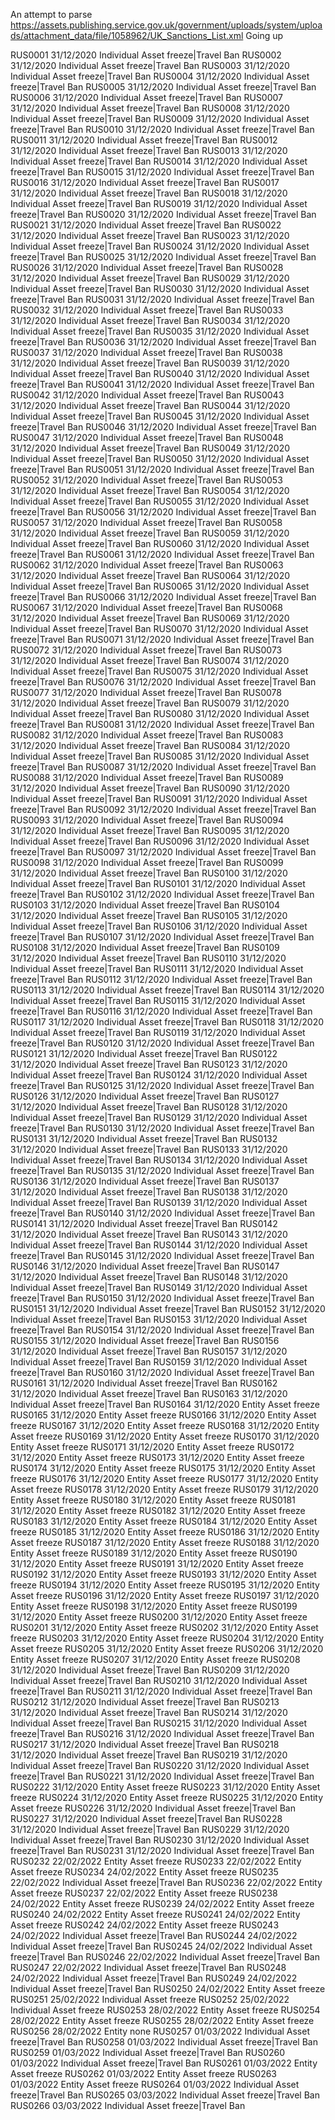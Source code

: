 An attempt to parse https://assets.publishing.service.gov.uk/government/uploads/system/uploads/attachment_data/file/1058962/UK_Sanctions_List.xml
Going up

RUS0001 31/12/2020 Individual Asset freeze|Travel Ban
RUS0002 31/12/2020 Individual Asset freeze|Travel Ban
RUS0003 31/12/2020 Individual Asset freeze|Travel Ban
RUS0004 31/12/2020 Individual Asset freeze|Travel Ban
RUS0005 31/12/2020 Individual Asset freeze|Travel Ban
RUS0006 31/12/2020 Individual Asset freeze|Travel Ban
RUS0007 31/12/2020 Individual Asset freeze|Travel Ban
RUS0008 31/12/2020 Individual Asset freeze|Travel Ban
RUS0009 31/12/2020 Individual Asset freeze|Travel Ban
RUS0010 31/12/2020 Individual Asset freeze|Travel Ban
RUS0011 31/12/2020 Individual Asset freeze|Travel Ban
RUS0012 31/12/2020 Individual Asset freeze|Travel Ban
RUS0013 31/12/2020 Individual Asset freeze|Travel Ban
RUS0014 31/12/2020 Individual Asset freeze|Travel Ban
RUS0015 31/12/2020 Individual Asset freeze|Travel Ban
RUS0016 31/12/2020 Individual Asset freeze|Travel Ban
RUS0017 31/12/2020 Individual Asset freeze|Travel Ban
RUS0018 31/12/2020 Individual Asset freeze|Travel Ban
RUS0019 31/12/2020 Individual Asset freeze|Travel Ban
RUS0020 31/12/2020 Individual Asset freeze|Travel Ban
RUS0021 31/12/2020 Individual Asset freeze|Travel Ban
RUS0022 31/12/2020 Individual Asset freeze|Travel Ban
RUS0023 31/12/2020 Individual Asset freeze|Travel Ban
RUS0024 31/12/2020 Individual Asset freeze|Travel Ban
RUS0025 31/12/2020 Individual Asset freeze|Travel Ban
RUS0026 31/12/2020 Individual Asset freeze|Travel Ban
RUS0028 31/12/2020 Individual Asset freeze|Travel Ban
RUS0029 31/12/2020 Individual Asset freeze|Travel Ban
RUS0030 31/12/2020 Individual Asset freeze|Travel Ban
RUS0031 31/12/2020 Individual Asset freeze|Travel Ban
RUS0032 31/12/2020 Individual Asset freeze|Travel Ban
RUS0033 31/12/2020 Individual Asset freeze|Travel Ban
RUS0034 31/12/2020 Individual Asset freeze|Travel Ban
RUS0035 31/12/2020 Individual Asset freeze|Travel Ban
RUS0036 31/12/2020 Individual Asset freeze|Travel Ban
RUS0037 31/12/2020 Individual Asset freeze|Travel Ban
RUS0038 31/12/2020 Individual Asset freeze|Travel Ban
RUS0039 31/12/2020 Individual Asset freeze|Travel Ban
RUS0040 31/12/2020 Individual Asset freeze|Travel Ban
RUS0041 31/12/2020 Individual Asset freeze|Travel Ban
RUS0042 31/12/2020 Individual Asset freeze|Travel Ban
RUS0043 31/12/2020 Individual Asset freeze|Travel Ban
RUS0044 31/12/2020 Individual Asset freeze|Travel Ban
RUS0045 31/12/2020 Individual Asset freeze|Travel Ban
RUS0046 31/12/2020 Individual Asset freeze|Travel Ban
RUS0047 31/12/2020 Individual Asset freeze|Travel Ban
RUS0048 31/12/2020 Individual Asset freeze|Travel Ban
RUS0049 31/12/2020 Individual Asset freeze|Travel Ban
RUS0050 31/12/2020 Individual Asset freeze|Travel Ban
RUS0051 31/12/2020 Individual Asset freeze|Travel Ban
RUS0052 31/12/2020 Individual Asset freeze|Travel Ban
RUS0053 31/12/2020 Individual Asset freeze|Travel Ban
RUS0054 31/12/2020 Individual Asset freeze|Travel Ban
RUS0055 31/12/2020 Individual Asset freeze|Travel Ban
RUS0056 31/12/2020 Individual Asset freeze|Travel Ban
RUS0057 31/12/2020 Individual Asset freeze|Travel Ban
RUS0058 31/12/2020 Individual Asset freeze|Travel Ban
RUS0059 31/12/2020 Individual Asset freeze|Travel Ban
RUS0060 31/12/2020 Individual Asset freeze|Travel Ban
RUS0061 31/12/2020 Individual Asset freeze|Travel Ban
RUS0062 31/12/2020 Individual Asset freeze|Travel Ban
RUS0063 31/12/2020 Individual Asset freeze|Travel Ban
RUS0064 31/12/2020 Individual Asset freeze|Travel Ban
RUS0065 31/12/2020 Individual Asset freeze|Travel Ban
RUS0066 31/12/2020 Individual Asset freeze|Travel Ban
RUS0067 31/12/2020 Individual Asset freeze|Travel Ban
RUS0068 31/12/2020 Individual Asset freeze|Travel Ban
RUS0069 31/12/2020 Individual Asset freeze|Travel Ban
RUS0070 31/12/2020 Individual Asset freeze|Travel Ban
RUS0071 31/12/2020 Individual Asset freeze|Travel Ban
RUS0072 31/12/2020 Individual Asset freeze|Travel Ban
RUS0073 31/12/2020 Individual Asset freeze|Travel Ban
RUS0074 31/12/2020 Individual Asset freeze|Travel Ban
RUS0075 31/12/2020 Individual Asset freeze|Travel Ban
RUS0076 31/12/2020 Individual Asset freeze|Travel Ban
RUS0077 31/12/2020 Individual Asset freeze|Travel Ban
RUS0078 31/12/2020 Individual Asset freeze|Travel Ban
RUS0079 31/12/2020 Individual Asset freeze|Travel Ban
RUS0080 31/12/2020 Individual Asset freeze|Travel Ban
RUS0081 31/12/2020 Individual Asset freeze|Travel Ban
RUS0082 31/12/2020 Individual Asset freeze|Travel Ban
RUS0083 31/12/2020 Individual Asset freeze|Travel Ban
RUS0084 31/12/2020 Individual Asset freeze|Travel Ban
RUS0085 31/12/2020 Individual Asset freeze|Travel Ban
RUS0087 31/12/2020 Individual Asset freeze|Travel Ban
RUS0088 31/12/2020 Individual Asset freeze|Travel Ban
RUS0089 31/12/2020 Individual Asset freeze|Travel Ban
RUS0090 31/12/2020 Individual Asset freeze|Travel Ban
RUS0091 31/12/2020 Individual Asset freeze|Travel Ban
RUS0092 31/12/2020 Individual Asset freeze|Travel Ban
RUS0093 31/12/2020 Individual Asset freeze|Travel Ban
RUS0094 31/12/2020 Individual Asset freeze|Travel Ban
RUS0095 31/12/2020 Individual Asset freeze|Travel Ban
RUS0096 31/12/2020 Individual Asset freeze|Travel Ban
RUS0097 31/12/2020 Individual Asset freeze|Travel Ban
RUS0098 31/12/2020 Individual Asset freeze|Travel Ban
RUS0099 31/12/2020 Individual Asset freeze|Travel Ban
RUS0100 31/12/2020 Individual Asset freeze|Travel Ban
RUS0101 31/12/2020 Individual Asset freeze|Travel Ban
RUS0102 31/12/2020 Individual Asset freeze|Travel Ban
RUS0103 31/12/2020 Individual Asset freeze|Travel Ban
RUS0104 31/12/2020 Individual Asset freeze|Travel Ban
RUS0105 31/12/2020 Individual Asset freeze|Travel Ban
RUS0106 31/12/2020 Individual Asset freeze|Travel Ban
RUS0107 31/12/2020 Individual Asset freeze|Travel Ban
RUS0108 31/12/2020 Individual Asset freeze|Travel Ban
RUS0109 31/12/2020 Individual Asset freeze|Travel Ban
RUS0110 31/12/2020 Individual Asset freeze|Travel Ban
RUS0111 31/12/2020 Individual Asset freeze|Travel Ban
RUS0112 31/12/2020 Individual Asset freeze|Travel Ban
RUS0113 31/12/2020 Individual Asset freeze|Travel Ban
RUS0114 31/12/2020 Individual Asset freeze|Travel Ban
RUS0115 31/12/2020 Individual Asset freeze|Travel Ban
RUS0116 31/12/2020 Individual Asset freeze|Travel Ban
RUS0117 31/12/2020 Individual Asset freeze|Travel Ban
RUS0118 31/12/2020 Individual Asset freeze|Travel Ban
RUS0119 31/12/2020 Individual Asset freeze|Travel Ban
RUS0120 31/12/2020 Individual Asset freeze|Travel Ban
RUS0121 31/12/2020 Individual Asset freeze|Travel Ban
RUS0122 31/12/2020 Individual Asset freeze|Travel Ban
RUS0123 31/12/2020 Individual Asset freeze|Travel Ban
RUS0124 31/12/2020 Individual Asset freeze|Travel Ban
RUS0125 31/12/2020 Individual Asset freeze|Travel Ban
RUS0126 31/12/2020 Individual Asset freeze|Travel Ban
RUS0127 31/12/2020 Individual Asset freeze|Travel Ban
RUS0128 31/12/2020 Individual Asset freeze|Travel Ban
RUS0129 31/12/2020 Individual Asset freeze|Travel Ban
RUS0130 31/12/2020 Individual Asset freeze|Travel Ban
RUS0131 31/12/2020 Individual Asset freeze|Travel Ban
RUS0132 31/12/2020 Individual Asset freeze|Travel Ban
RUS0133 31/12/2020 Individual Asset freeze|Travel Ban
RUS0134 31/12/2020 Individual Asset freeze|Travel Ban
RUS0135 31/12/2020 Individual Asset freeze|Travel Ban
RUS0136 31/12/2020 Individual Asset freeze|Travel Ban
RUS0137 31/12/2020 Individual Asset freeze|Travel Ban
RUS0138 31/12/2020 Individual Asset freeze|Travel Ban
RUS0139 31/12/2020 Individual Asset freeze|Travel Ban
RUS0140 31/12/2020 Individual Asset freeze|Travel Ban
RUS0141 31/12/2020 Individual Asset freeze|Travel Ban
RUS0142 31/12/2020 Individual Asset freeze|Travel Ban
RUS0143 31/12/2020 Individual Asset freeze|Travel Ban
RUS0144 31/12/2020 Individual Asset freeze|Travel Ban
RUS0145 31/12/2020 Individual Asset freeze|Travel Ban
RUS0146 31/12/2020 Individual Asset freeze|Travel Ban
RUS0147 31/12/2020 Individual Asset freeze|Travel Ban
RUS0148 31/12/2020 Individual Asset freeze|Travel Ban
RUS0149 31/12/2020 Individual Asset freeze|Travel Ban
RUS0150 31/12/2020 Individual Asset freeze|Travel Ban
RUS0151 31/12/2020 Individual Asset freeze|Travel Ban
RUS0152 31/12/2020 Individual Asset freeze|Travel Ban
RUS0153 31/12/2020 Individual Asset freeze|Travel Ban
RUS0154 31/12/2020 Individual Asset freeze|Travel Ban
RUS0155 31/12/2020 Individual Asset freeze|Travel Ban
RUS0156 31/12/2020 Individual Asset freeze|Travel Ban
RUS0157 31/12/2020 Individual Asset freeze|Travel Ban
RUS0159 31/12/2020 Individual Asset freeze|Travel Ban
RUS0160 31/12/2020 Individual Asset freeze|Travel Ban
RUS0161 31/12/2020 Individual Asset freeze|Travel Ban
RUS0162 31/12/2020 Individual Asset freeze|Travel Ban
RUS0163 31/12/2020 Individual Asset freeze|Travel Ban
RUS0164 31/12/2020 Entity Asset freeze
RUS0165 31/12/2020 Entity Asset freeze
RUS0166 31/12/2020 Entity Asset freeze
RUS0167 31/12/2020 Entity Asset freeze
RUS0168 31/12/2020 Entity Asset freeze
RUS0169 31/12/2020 Entity Asset freeze
RUS0170 31/12/2020 Entity Asset freeze
RUS0171 31/12/2020 Entity Asset freeze
RUS0172 31/12/2020 Entity Asset freeze
RUS0173 31/12/2020 Entity Asset freeze
RUS0174 31/12/2020 Entity Asset freeze
RUS0175 31/12/2020 Entity Asset freeze
RUS0176 31/12/2020 Entity Asset freeze
RUS0177 31/12/2020 Entity Asset freeze
RUS0178 31/12/2020 Entity Asset freeze
RUS0179 31/12/2020 Entity Asset freeze
RUS0180 31/12/2020 Entity Asset freeze
RUS0181 31/12/2020 Entity Asset freeze
RUS0182 31/12/2020 Entity Asset freeze
RUS0183 31/12/2020 Entity Asset freeze
RUS0184 31/12/2020 Entity Asset freeze
RUS0185 31/12/2020 Entity Asset freeze
RUS0186 31/12/2020 Entity Asset freeze
RUS0187 31/12/2020 Entity Asset freeze
RUS0188 31/12/2020 Entity Asset freeze
RUS0189 31/12/2020 Entity Asset freeze
RUS0190 31/12/2020 Entity Asset freeze
RUS0191 31/12/2020 Entity Asset freeze
RUS0192 31/12/2020 Entity Asset freeze
RUS0193 31/12/2020 Entity Asset freeze
RUS0194 31/12/2020 Entity Asset freeze
RUS0195 31/12/2020 Entity Asset freeze
RUS0196 31/12/2020 Entity Asset freeze
RUS0197 31/12/2020 Entity Asset freeze
RUS0198 31/12/2020 Entity Asset freeze
RUS0199 31/12/2020 Entity Asset freeze
RUS0200 31/12/2020 Entity Asset freeze
RUS0201 31/12/2020 Entity Asset freeze
RUS0202 31/12/2020 Entity Asset freeze
RUS0203 31/12/2020 Entity Asset freeze
RUS0204 31/12/2020 Entity Asset freeze
RUS0205 31/12/2020 Entity Asset freeze
RUS0206 31/12/2020 Entity Asset freeze
RUS0207 31/12/2020 Entity Asset freeze
RUS0208 31/12/2020 Individual Asset freeze|Travel Ban
RUS0209 31/12/2020 Individual Asset freeze|Travel Ban
RUS0210 31/12/2020 Individual Asset freeze|Travel Ban
RUS0211 31/12/2020 Individual Asset freeze|Travel Ban
RUS0212 31/12/2020 Individual Asset freeze|Travel Ban
RUS0213 31/12/2020 Individual Asset freeze|Travel Ban
RUS0214 31/12/2020 Individual Asset freeze|Travel Ban
RUS0215 31/12/2020 Individual Asset freeze|Travel Ban
RUS0216 31/12/2020 Individual Asset freeze|Travel Ban
RUS0217 31/12/2020 Individual Asset freeze|Travel Ban
RUS0218 31/12/2020 Individual Asset freeze|Travel Ban
RUS0219 31/12/2020 Individual Asset freeze|Travel Ban
RUS0220 31/12/2020 Individual Asset freeze|Travel Ban
RUS0221 31/12/2020 Individual Asset freeze|Travel Ban
RUS0222 31/12/2020 Entity Asset freeze
RUS0223 31/12/2020 Entity Asset freeze
RUS0224 31/12/2020 Entity Asset freeze
RUS0225 31/12/2020 Entity Asset freeze
RUS0226 31/12/2020 Individual Asset freeze|Travel Ban
RUS0227 31/12/2020 Individual Asset freeze|Travel Ban
RUS0228 31/12/2020 Individual Asset freeze|Travel Ban
RUS0229 31/12/2020 Individual Asset freeze|Travel Ban
RUS0230 31/12/2020 Individual Asset freeze|Travel Ban
RUS0231 31/12/2020 Individual Asset freeze|Travel Ban
RUS0232 22/02/2022 Entity Asset freeze
RUS0233 22/02/2022 Entity Asset freeze
RUS0234 24/02/2022 Entity Asset freeze
RUS0235 22/02/2022 Individual Asset freeze|Travel Ban
RUS0236 22/02/2022 Entity Asset freeze
RUS0237 22/02/2022 Entity Asset freeze
RUS0238 24/02/2022 Entity Asset freeze
RUS0239 24/02/2022 Entity Asset freeze
RUS0240 24/02/2022 Entity Asset freeze
RUS0241 24/02/2022 Entity Asset freeze
RUS0242 24/02/2022 Entity Asset freeze
RUS0243 24/02/2022 Individual Asset freeze|Travel Ban
RUS0244 24/02/2022 Individual Asset freeze|Travel Ban
RUS0245 24/02/2022 Individual Asset freeze|Travel Ban
RUS0246 22/02/2022 Individual Asset freeze|Travel Ban
RUS0247 22/02/2022 Individual Asset freeze|Travel Ban
RUS0248 24/02/2022 Individual Asset freeze|Travel Ban
RUS0249 24/02/2022 Individual Asset freeze|Travel Ban
RUS0250 24/02/2022 Entity Asset freeze
RUS0251 25/02/2022 Individual Asset freeze
RUS0252 25/02/2022 Individual Asset freeze
RUS0253 28/02/2022 Entity Asset freeze
RUS0254 28/02/2022 Entity Asset freeze
RUS0255 28/02/2022 Entity Asset freeze
RUS0256 28/02/2022 Entity none
RUS0257 01/03/2022 Individual Asset freeze|Travel Ban
RUS0258 01/03/2022 Individual Asset freeze|Travel Ban
RUS0259 01/03/2022 Individual Asset freeze|Travel Ban
RUS0260 01/03/2022 Individual Asset freeze|Travel Ban
RUS0261 01/03/2022 Entity Asset freeze
RUS0262 01/03/2022 Entity Asset freeze
RUS0263 01/03/2022 Entity Asset freeze
RUS0264 01/03/2022 Individual Asset freeze|Travel Ban
RUS0265 03/03/2022 Individual Asset freeze|Travel Ban
RUS0266 03/03/2022 Individual Asset freeze|Travel Ban
